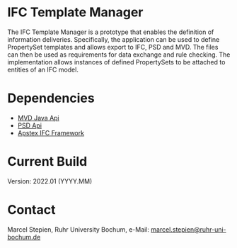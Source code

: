 # IFC Template Manager

The IFC Template Manager is a prototype that enables the definition of information deliveries. Specifically, the application can be used to define PropertySet templates and allows export to IFC, PSD and MVD. The files can then be used as requirements for data exchange and rule checking. The implementation allows instances of defined PropertySets to be attached to entities of an IFC model.

# Dependencies

* [MVD Java Api](https://github.com/RUB-Informatik-im-Bauwesen/MVD-Java-API)
* [PSD Api](https://github.com/RUB-Informatik-im-Bauwesen/PSD-API)
* [Apstex IFC Framework](https://www.apstex.com/)

# Current Build

Version: 2022.01 (YYYY.MM)

# Contact

Marcel Stepien, Ruhr University Bochum,
e-Mail: marcel.stepien@ruhr-uni-bochum.de
